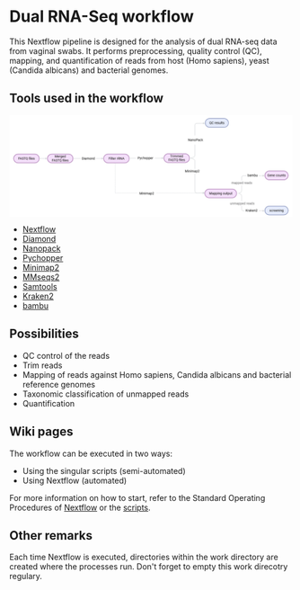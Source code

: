 # Dual RNA-Seq workflow
This Nextflow pipeline is designed for the analysis of dual RNA-seq data from vaginal swabs. It performs preprocessing, quality control (QC), mapping, and quantification of reads from host (Homo sapiens), yeast (Candida albicans) and bacterial genomes.

## Tools used in the workflow

<img src="images/Pipeline.png" alt="Pipeline" width="800" style="display:block; margin-left:auto; margin-right:auto;"/>

* [Nextflow](https://www.nextflow.io/)
* [Diamond](https://github.com/bbuchfink/diamond)
* [Nanopack](https://github.com/wdecoster/nanopack)
* [Pychopper](https://github.com/epi2me-labs/pychopper)
* [Minimap2](https://github.com/lh3/minimap2)
* [MMseqs2](https://github.com/soedinglab/MMseqs2)
* [Samtools](http://www.htslib.org/)
* [Kraken2](https://ccb.jhu.edu/software/kraken/)
* [bambu](https://hub.docker.com/r/mathiasverbeke/bambu_runner)

## Possibilities
- QC control of the reads
- Trim reads
- Mapping of reads against Homo sapiens, Candida albicans and bacterial reference genomes
- Taxonomic classification of unmapped reads
- Quantification

## Wiki pages
The workflow can be executed in two ways:  
- Using the singular scripts (semi-automated)  
- Using Nextflow (automated)  

For more information on how to start, refer to the Standard Operating Procedures of [Nextflow](https://github.com/MeryemAk/dRNASeq/wiki/Standard-Operating-Procedure-for-Nextflow) or the [scripts](https://github.com/MeryemAk/dRNASeq/wiki/Standard-Operating-Procedure-for-scripts).

## Other remarks
Each time Nextflow is executed, directories within the work directory are created where the processes run. Don't forget to empty this work direcotry regulary.

